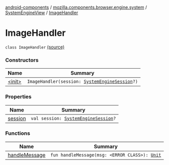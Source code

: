 [android-components](../../../index.md) / [mozilla.components.browser.engine.system](../../index.md) / [SystemEngineView](../index.md) / [ImageHandler](./index.md)

# ImageHandler

`class ImageHandler` [(source)](https://github.com/mozilla-mobile/android-components/blob/master/components/browser/engine-system/src/main/java/mozilla/components/browser/engine/system/SystemEngineView.kt#L641)

### Constructors

| Name | Summary |
|---|---|
| [&lt;init&gt;](-init-.md) | `ImageHandler(session: `[`SystemEngineSession`](../../-system-engine-session/index.md)`?)` |

### Properties

| Name | Summary |
|---|---|
| [session](session.md) | `val session: `[`SystemEngineSession`](../../-system-engine-session/index.md)`?` |

### Functions

| Name | Summary |
|---|---|
| [handleMessage](handle-message.md) | `fun handleMessage(msg: <ERROR CLASS>): `[`Unit`](https://kotlinlang.org/api/latest/jvm/stdlib/kotlin/-unit/index.html) |
